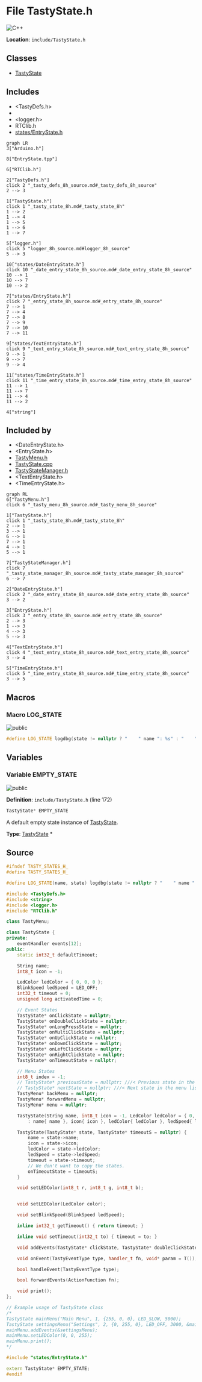 <a id="_tasty_state_8h"></a>
# File TastyState.h

![][C++]

**Location**: `include/TastyState.h`





## Classes

* [TastyState](class_tasty_state.md#class_tasty_state)

## Includes

* <TastyDefs.h>
* <string>
* <logger.h>
* RTClib.h
* [states/EntryState.h](_entry_state_8h.md#_entry_state_8h)

```mermaid
graph LR
3["Arduino.h"]

8["EntryState.tpp"]

6["RTClib.h"]

2["TastyDefs.h"]
click 2 "_tasty_defs_8h_source.md#_tasty_defs_8h_source"
2 --> 3

1["TastyState.h"]
click 1 "_tasty_state_8h.md#_tasty_state_8h"
1 --> 2
1 --> 4
1 --> 5
1 --> 6
1 --> 7

5["logger.h"]
click 5 "logger_8h_source.md#logger_8h_source"
5 --> 3

10["states/DateEntryState.h"]
click 10 "_date_entry_state_8h_source.md#_date_entry_state_8h_source"
10 --> 1
10 --> 7
10 --> 2

7["states/EntryState.h"]
click 7 "_entry_state_8h_source.md#_entry_state_8h_source"
7 --> 1
7 --> 4
7 --> 8
7 --> 9
7 --> 10
7 --> 11

9["states/TextEntryState.h"]
click 9 "_text_entry_state_8h_source.md#_text_entry_state_8h_source"
9 --> 1
9 --> 7
9 --> 4

11["states/TimeEntryState.h"]
click 11 "_time_entry_state_8h_source.md#_time_entry_state_8h_source"
11 --> 1
11 --> 7
11 --> 4
11 --> 2

4["string"]

```

## Included by

* <DateEntryState.h>
* <EntryState.h>
* [TastyMenu.h](_tasty_menu_8h.md#_tasty_menu_8h)
* [TastyState.cpp](_tasty_state_8cpp.md#_tasty_state_8cpp)
* [TastyStateManager.h](_tasty_state_manager_8h.md#_tasty_state_manager_8h)
* <TextEntryState.h>
* <TimeEntryState.h>

```mermaid
graph RL
6["TastyMenu.h"]
click 6 "_tasty_menu_8h_source.md#_tasty_menu_8h_source"

1["TastyState.h"]
click 1 "_tasty_state_8h.md#_tasty_state_8h"
2 --> 1
3 --> 1
6 --> 1
7 --> 1
4 --> 1
5 --> 1

7["TastyStateManager.h"]
click 7 "_tasty_state_manager_8h_source.md#_tasty_state_manager_8h_source"
6 --> 7

2["DateEntryState.h"]
click 2 "_date_entry_state_8h_source.md#_date_entry_state_8h_source"
3 --> 2

3["EntryState.h"]
click 3 "_entry_state_8h_source.md#_entry_state_8h_source"
2 --> 3
1 --> 3
4 --> 3
5 --> 3

4["TextEntryState.h"]
click 4 "_text_entry_state_8h_source.md#_text_entry_state_8h_source"
3 --> 4

5["TimeEntryState.h"]
click 5 "_time_entry_state_8h_source.md#_time_entry_state_8h_source"
3 --> 5

```

## Macros

<a id="_tasty_state_8h_1a32f4fa9c1d13106861c4a328796e7d99"></a>
### Macro LOG\_STATE

![][public]

```cpp
#define LOG_STATE logdbg(state != nullptr ? "    " name ": %s" : "    " name ": nullptr", state != nullptr ? state->name : "")( name ,state )
```







## Variables

<a id="_tasty_state_8h_1a70e1bdabd42ba28937c01ccddde0a157"></a>
### Variable EMPTY\_STATE

![][public]

**Definition**: `include/TastyState.h` (line 172)

```cpp
TastyState* EMPTY_STATE
```

A default empty state instance of [TastyState](class_tasty_state.md#class_tasty_state).





**Type**: [TastyState](class_tasty_state.md#class_tasty_state) *

## Source

```cpp
#ifndef TASTY_STATES_H_
#define TASTY_STATES_H_

#define LOG_STATE(name, state) logdbg(state != nullptr ? "    " name ": %s" : "    " name ": nullptr", state != nullptr ? state->name : "")

#include <TastyDefs.h>
#include <string>
#include <logger.h>
#include "RTClib.h"

class TastyMenu;

class TastyState {
private:
    eventHandler events[12]; 
public:
    static int32_t defaultTimeout; 

    String name; 
    int8_t icon = -1; 

    LedColor ledColor = { 0, 0, 0 }; 
    BlinkSpeed ledSpeed = LED_OFF; 
    int32_t timeout = 0; 
    unsigned long activatedTime = 0; 

    // Event States
    TastyState* onClickState = nullptr; 
    TastyState* onDoubleClickState = nullptr; 
    TastyState* onLongPressState = nullptr; 
    TastyState* onMultiClickState = nullptr; 
    TastyState* onUpClickState = nullptr; 
    TastyState* onDownClickState = nullptr; 
    TastyState* onLeftClickState = nullptr; 
    TastyState* onRightClickState = nullptr; 
    TastyState* onTimeoutState = nullptr; 

    // Menu States
    int8_t index = -1; 
    // TastyState* previousState = nullptr; ///< Previous state in the menu list.
    // TastyState* nextState = nullptr; ///< Next state in the menu list.
    TastyMenu* backMenu = nullptr; 
    TastyMenu* forwardMenu = nullptr; 
    TastyMenu* menu = nullptr; 

    TastyState(String name, int8_t icon = -1, LedColor ledColor = { 0, 0, 0 }, BlinkSpeed ledSpeed = LED_OFF, int32_t timeout = 0, TastyState* timeoutState = nullptr)
        : name{ name }, icon{ icon }, ledColor{ ledColor }, ledSpeed{ ledSpeed }, timeout{ timeout }, onTimeoutState{ timeoutState } {}

    TastyState(TastyState* state, TastyState* timeoutS = nullptr) {
        name = state->name;
        icon = state->icon;
        ledColor = state->ledColor;
        ledSpeed = state->ledSpeed;
        timeout = state->timeout;
        // We don't want to copy the states.
        onTimeoutState = timeoutS;
    }

    void setLEDColor(int8_t r, int8_t g, int8_t b);


    void setLEDColor(LedColor color);

    void setBlinkSpeed(BlinkSpeed ledSpeed);

    inline int32_t getTimeout() { return timeout; }

    inline void setTimeout(int32_t to) { timeout = to; }

    void addEvents(TastyState* clickState, TastyState* doubleClickState = nullptr, TastyState* multiClickState = nullptr, TastyState* longPressState = nullptr);

    void onEvent(TastyEventType type, handler_t fn, void* param = T());

    bool handleEvent(TastyEventType type);

    bool forwardEvents(ActionFunction fn);

    void print();
};

// Example usage of TastyState class
/*
TastyState mainMenu("Main Menu", 1, {255, 0, 0}, LED_SLOW, 5000);
TastyState settingsMenu("Settings", 2, {0, 255, 0}, LED_OFF, 3000, &mainMenu);
mainMenu.addEvents(&settingsMenu);
mainMenu.setLEDColor(0, 0, 255);
mainMenu.print();
*/

#include "states/EntryState.h"

extern TastyState* EMPTY_STATE;
#endif
```

[public]: https://img.shields.io/badge/-public-brightgreen (public)
[C++]: https://img.shields.io/badge/language-C%2B%2B-blue (C++)
[static]: https://img.shields.io/badge/-static-lightgrey (static)
[private]: https://img.shields.io/badge/-private-red (private)
[Markdown]: https://img.shields.io/badge/language-Markdown-blue (Markdown)